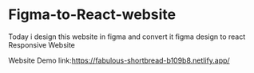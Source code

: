 # Figma-to-React-website

Today i design this website in figma and convert it figma design to react Responsive Website

Website Demo link:https://fabulous-shortbread-b109b8.netlify.app/

